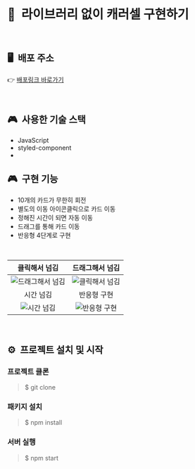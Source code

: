 # 📗&nbsp;&nbsp;라이브러리 없이 캐러셀 구현하기

<br />

## 🖥&nbsp;&nbsp;배포 주소

👉 [배포링크 바로가기](https://pedantic-fermat-125b2f.netlify.app/)

<br />

## 🎮&nbsp;&nbsp;사용한 기술 스택

- JavaScript
- styled-component
- <br />

## 🎮&nbsp;&nbsp;구현 기능

- 10개의 카드가 무한히 회전
- 별도의 이동 아이콘클릭으로 카드 이동
- 정해진 시간이 되면 자동 이동
- 드래그를 통해 카드 이동
- 반응형 4단계로 구현

<br />

|                                                          클릭해서 넘김                                                           |                                                        드래그해서 넘김                                                        |
| :------------------------------------------------------------------------------------------------------------------------------: | :---------------------------------------------------------------------------------------------------------------------------: |
 |![드래그해서 넘김](https://user-images.githubusercontent.com/57760806/156875062-1be7a65f-5a56-47d8-8e44-28167250c10e.gif)| ![클릭해서 넘김](https://user-images.githubusercontent.com/57760806/156875045-9b2eb61e-a128-4393-8bb2-1f614acfa2e9.gif)| 
|                                                            시간 넘김                                                             |                                                          반응형 구현                                                          |
|       ![시간 넘김](https://user-images.githubusercontent.com/57760806/156875070-153e9625-bed5-4a89-ade9-bdaed7dfa99e.gif)|       ![반응형 구현](https://user-images.githubusercontent.com/57760806/156875079-000a14cf-966f-4dcf-bc8e-4824c03a2fc5.gif)|

<br />

## ⚙&nbsp;&nbsp;프로젝트 설치 및 시작

### 프로젝트 클론

> $ git clone []()

### 패키지 설치

> $ npm install

### 서버 실행

> $ npm start
